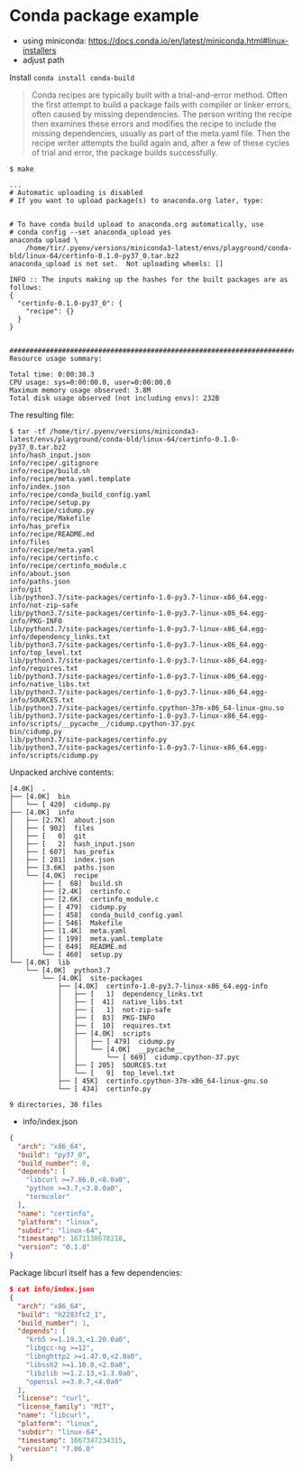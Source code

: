 # Conda package example

* using miniconda: https://docs.conda.io/en/latest/miniconda.html#linux-installers
* adjust path

Install `conda install conda-build`

> Conda recipes are typically built with a trial-and-error method. Often the
> first attempt to build a package fails with compiler or linker errors, often
> caused by missing dependencies. The person writing the recipe then examines
> these errors and modifies the recipe to include the missing dependencies,
> usually as part of the meta.yaml file. Then the recipe writer attempts the
> build again and, after a few of these cycles of trial and error, the package
> builds successfully.

```
$ make

...
# Automatic uploading is disabled
# If you want to upload package(s) to anaconda.org later, type:


# To have conda build upload to anaconda.org automatically, use
# conda config --set anaconda_upload yes
anaconda upload \
    /home/tir/.pyenv/versions/miniconda3-latest/envs/playground/conda-bld/linux-64/certinfo-0.1.0-py37_0.tar.bz2
anaconda_upload is not set.  Not uploading wheels: []

INFO :: The inputs making up the hashes for the built packages are as follows:
{
  "certinfo-0.1.0-py37_0": {
    "recipe": {}
  }
}


####################################################################################
Resource usage summary:

Total time: 0:00:30.3
CPU usage: sys=0:00:00.0, user=0:00:00.0
Maximum memory usage observed: 3.8M
Total disk usage observed (not including envs): 232B
```

The resulting file:

```
$ tar -tf /home/tir/.pyenv/versions/miniconda3-latest/envs/playground/conda-bld/linux-64/certinfo-0.1.0-py37_0.tar.bz2
info/hash_input.json
info/recipe/.gitignore
info/recipe/build.sh
info/recipe/meta.yaml.template
info/index.json
info/recipe/conda_build_config.yaml
info/recipe/setup.py
info/recipe/cidump.py
info/recipe/Makefile
info/has_prefix
info/recipe/README.md
info/files
info/recipe/meta.yaml
info/recipe/certinfo.c
info/recipe/certinfo_module.c
info/about.json
info/paths.json
info/git
lib/python3.7/site-packages/certinfo-1.0-py3.7-linux-x86_64.egg-info/not-zip-safe
lib/python3.7/site-packages/certinfo-1.0-py3.7-linux-x86_64.egg-info/PKG-INFO
lib/python3.7/site-packages/certinfo-1.0-py3.7-linux-x86_64.egg-info/dependency_links.txt
lib/python3.7/site-packages/certinfo-1.0-py3.7-linux-x86_64.egg-info/top_level.txt
lib/python3.7/site-packages/certinfo-1.0-py3.7-linux-x86_64.egg-info/requires.txt
lib/python3.7/site-packages/certinfo-1.0-py3.7-linux-x86_64.egg-info/native_libs.txt
lib/python3.7/site-packages/certinfo-1.0-py3.7-linux-x86_64.egg-info/SOURCES.txt
lib/python3.7/site-packages/certinfo.cpython-37m-x86_64-linux-gnu.so
lib/python3.7/site-packages/certinfo-1.0-py3.7-linux-x86_64.egg-info/scripts/__pycache__/cidump.cpython-37.pyc
bin/cidump.py
lib/python3.7/site-packages/certinfo.py
lib/python3.7/site-packages/certinfo-1.0-py3.7-linux-x86_64.egg-info/scripts/cidump.py
```

Unpacked archive contents:

```
[4.0K]  .
├── [4.0K]  bin
│   └── [ 420]  cidump.py
├── [4.0K]  info
│   ├── [2.7K]  about.json
│   ├── [ 902]  files
│   ├── [   0]  git
│   ├── [   2]  hash_input.json
│   ├── [ 607]  has_prefix
│   ├── [ 281]  index.json
│   ├── [3.6K]  paths.json
│   └── [4.0K]  recipe
│       ├── [  68]  build.sh
│       ├── [2.4K]  certinfo.c
│       ├── [2.6K]  certinfo_module.c
│       ├── [ 479]  cidump.py
│       ├── [ 458]  conda_build_config.yaml
│       ├── [ 546]  Makefile
│       ├── [1.4K]  meta.yaml
│       ├── [ 199]  meta.yaml.template
│       ├── [ 649]  README.md
│       └── [ 460]  setup.py
└── [4.0K]  lib
    └── [4.0K]  python3.7
        └── [4.0K]  site-packages
            ├── [4.0K]  certinfo-1.0-py3.7-linux-x86_64.egg-info
            │   ├── [   1]  dependency_links.txt
            │   ├── [  41]  native_libs.txt
            │   ├── [   1]  not-zip-safe
            │   ├── [  83]  PKG-INFO
            │   ├── [  10]  requires.txt
            │   ├── [4.0K]  scripts
            │   │   ├── [ 479]  cidump.py
            │   │   └── [4.0K]  __pycache__
            │   │       └── [ 669]  cidump.cpython-37.pyc
            │   ├── [ 205]  SOURCES.txt
            │   └── [   9]  top_level.txt
            ├── [ 45K]  certinfo.cpython-37m-x86_64-linux-gnu.so
            └── [ 434]  certinfo.py

9 directories, 30 files
```

* info/index.json

```json
{
  "arch": "x86_64",
  "build": "py37_0",
  "build_number": 0,
  "depends": [
    "libcurl >=7.86.0,<8.0a0",
    "python >=3.7,<3.8.0a0",
    "termcolor"
  ],
  "name": "certinfo",
  "platform": "linux",
  "subdir": "linux-64",
  "timestamp": 1671138678218,
  "version": "0.1.0"
}
```

Package libcurl itself has a few dependencies:

```json
$ cat info/index.json 
{
  "arch": "x86_64",
  "build": "h2283fc2_1",
  "build_number": 1,
  "depends": [
    "krb5 >=1.19.3,<1.20.0a0",
    "libgcc-ng >=12",
    "libnghttp2 >=1.47.0,<2.0a0",
    "libssh2 >=1.10.0,<2.0a0",
    "libzlib >=1.2.13,<1.3.0a0",
    "openssl >=3.0.7,<4.0a0"
  ],
  "license": "curl",
  "license_family": "MIT",
  "name": "libcurl",
  "platform": "linux",
  "subdir": "linux-64",
  "timestamp": 1667347234315,
  "version": "7.86.0"
}
```
